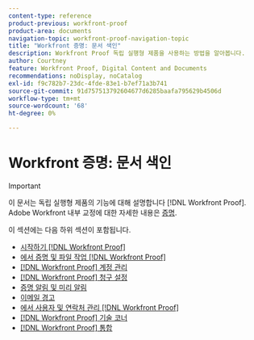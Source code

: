 ```yaml
---
content-type: reference
product-previous: workfront-proof
product-area: documents
navigation-topic: workfront-proof-navigation-topic
title: "Workfront 증명: 문서 색인"
description: Workfront Proof 독립 실행형 제품을 사용하는 방법을 알아봅니다.
author: Courtney
feature: Workfront Proof, Digital Content and Documents
recommendations: noDisplay, noCatalog
exl-id: f9c782b7-23dc-4fde-83e1-b7ef71a3b741
source-git-commit: 91d757513792604677d6285baafa795629b4506d
workflow-type: tm+mt
source-wordcount: '68'
ht-degree: 0%

---
```


# Workfront 증명: 문서 색인

<!-- Audited: 12/2023 -->

>[!IMPORTANT]
>
>이 문서는 독립 실행형 제품의 기능에 대해 설명합니다 [!DNL Workfront Proof]. Adobe Workfront 내부 교정에 대한 자세한 내용은 [증명](../review-and-approve-work/proofing/proofing.md).

이 섹션에는 다음 하위 섹션이 포함됩니다.

* [시작하기 [!DNL Workfront Proof]](../workfront-proof/wp-getstarted/getting-started-with-workfront-proof.md)
* [에서 증명 및 파일 작업 [!DNL Workfront Proof]](../workfront-proof/wp-work-proofsfiles/wp-work-proofs-files.md)
* [[!DNL Workfront Proof] 계정 관리](../workfront-proof/wp-acct-admin/wp-account-admin.md)
* [[!DNL Workfront Proof] 청구 설정](../workfront-proof/wp-billingsettings/wp-billing-settings.md)
* [증명 알림 및 미리 알림](../workfront-proof/wp-emailsntfctns/wp-emails-and-notifications.md)
* [이메일 경고](../workfront-proof/wp-emailsntfctns/email-alerts/email-alerts.md)
* [에서 사용자 및 연락처 관리 [!DNL Workfront Proof]](../workfront-proof/wp-mnguserscontacts/manage-user-contacts.md)
* [[!DNL Workfront Proof] 기술 코너](../workfront-proof/wp-tech-corner/tech-corner.md)
* [[!DNL Workfront Proof] 통합](../workfront-proof/wp-integrations/wp-integrations.md)
